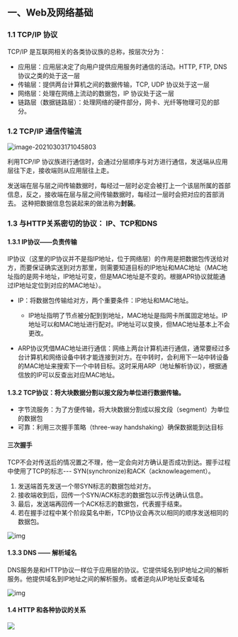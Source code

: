## 一、Web及网络基础

### 1.1 TCP/IP 协议

TCP/IP 是互联网相关的各类协议族的总称，按层次分为：

- 应用层：应用层决定了向用户提供应用服务时通信的活动。HTTP, FTP, DNS 协议之类的处于这一层
- 传输层：提供两台计算机之间的数据传输，TCP, UDP 协议处于这一层
- 网络层：处理在网络上流动的数据包，IP 协议处于这一层
- 链路层（数据链路层）：处理网络的硬件部分，网卡、光纤等物理可见的部分。

### 1.2 TCP/IP 通信传输流

![image-20210303171045803](C:\Users\62566\AppData\Roaming\Typora\typora-user-images\image-20210303171045803.png)

利用TCP/IP 协议族进行通信时，会通过分层顺序与对方进行通信，发送端从应用层往下走，接收端则从应用层往上走。

发送端在层与层之间传输数据时，每经过一层时必定会被打上一个该层所属的首部信息，反之，接收端在层与层之间传输数据时，每经过一层时会把对应的首部消去。 这种把数据信息包装起来的做法称为**封装**。

### 1.3 与HTTP关系密切的协议： IP、TCP和DNS

#### 1.3.1 IP协议——负责传输

IP协议（这里的IP协议并不是指IP地址，位于网络层）的作用是把数据包传送给对方，而要保证确实送到对方那里，则需要知道目标的IP地址和MAC地址（MAC地址指的是网卡地址，IP地址可变，但是MAC地址是不变的。根据APR协议就能通过IP地址定位到对应的MAC地址）。

- IP：将数据包传输给对方，两个重要条件：IP地址和MAC地址。
  - IP地址指明了节点被分配到到地址，MAC地址是指网卡所属固定地址。IP地址可以和MAC地址进行配对。IP地址可以变换，但MAC地址基本上不会更改。

- ARP协议凭借MAC地址进行通信：网络上两台计算机进行通信，通常要经过多台计算机和网络设备中转才能连接到对方。在中转时，会利用下一站中转设备的MAC地址来搜索下一个中转目标。这时采用ARP（地址解析协议），根据通信放的IP可以反查出对应MAC地址。

#### 1.3.2  TCP协议：将大块数据分割以报文段为单位进行数据传输。

- 字节流服务：为了方便传输，将大块数据分割成以报文段（segment）为单位的数据包
- 可靠：利用三次握手策略（three-way handshaking）确保数据能到达目标

#### 三次握手

TCP不会对传送后的情况置之不理，他一定会向对方确认是否成功到达。握手过程中使用了TCP的标志--- SYN(synchronize)和ACK（acknowleagement）。

1. 发送端首先发送一个带SYN标志的数据包给对方。
2. 接收端收到后，回传一个SYN/ACK标志的数据包以示传达确认信息。
3. 最后，发送端再回传一个ACK标志的数据包，代表握手结束。
4. 若在握手过程中某个阶段莫名中断，TCP协议会再次以相同的顺序发送相同的数据包。

![img](https://upload-images.jianshu.io/upload_images/3334674-1f50efb3c78fc82e.png?imageMogr2/auto-orient/strip|imageView2/2/w/625/format/webp)

#### 1.3.3 DNS —— 解析域名

DNS服务是和HTTP协议一样位于应用层的协议。它提供域名到IP地址之间的解析服务。他提供域名到IP地址之间的解析服务。或者逆向从IP地址反查域名

![img](https://upload-images.jianshu.io/upload_images/3334674-6984a21fa991d1a7.png?imageMogr2/auto-orient/strip|imageView2/2/w/629/format/webp)

#### 1.4 HTTP 和各种协议的关系

![](https://theoshen-blog.oss-cn-chengdu.aliyuncs.com/blog-img/20210308162646.webp)